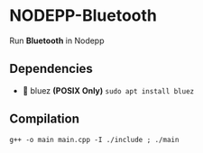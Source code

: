 # NODEPP-Bluetooth
Run **Bluetooth** in Nodepp

## Dependencies
- 🐧 bluez **(POSIX Only)** `sudo apt install bluez`

## Compilation
`g++ -o main main.cpp -I ./include ; ./main`
